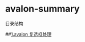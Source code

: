 # avalon-summary
目录结构

##[1.avalon 复选框处理](https://github.com/ql91/avalon-summary/tree/master/avalon%E5%A4%8D%E9%80%89%E6%A1%86%E5%A4%84%E7%90%86)
